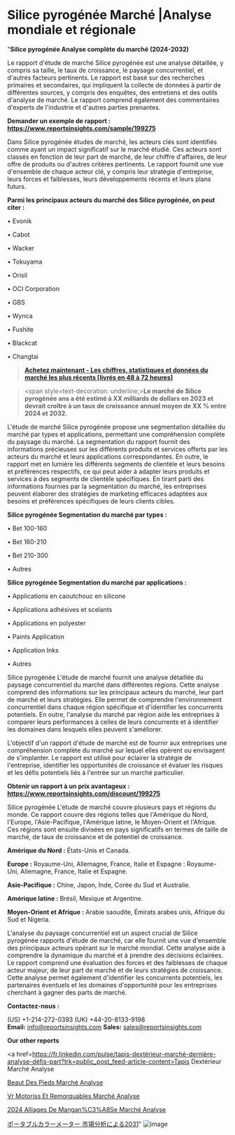# Silice pyrogénée Marché |Analyse mondiale et régionale

"<strong>Silice pyrogénée Analyse complète du marché (2024-2032)</strong>

Le rapport d'étude de marché Silice pyrogénée est une analyse détaillée, y compris sa taille, le taux de croissance, le paysage concurrentiel, et d'autres facteurs pertinents. Le rapport est basé sur des recherches primaires et secondaires, qui impliquent la collecte de données à partir de différentes sources, y compris des enquêtes, des entretiens et des outils d'analyse de marché. Le rapport comprend également des commentaires d'experts de l'industrie et d'autres parties prenantes.

<strong>Demander un exemple de rapport : </strong><strong><a href=https://www.reportsinsights.com/sample/199275>https://www.reportsinsights.com/sample/199275</a></strong>

Dans Silice pyrogénée études de marché, les acteurs clés sont identifiés comme ayant un impact significatif sur le marché étudié. Ces acteurs sont classés en fonction de leur part de marché, de leur chiffre d'affaires, de leur offre de produits ou d'autres critères pertinents. Le rapport fournit une vue d'ensemble de chaque acteur clé, y compris leur stratégie d'entreprise, leurs forces et faiblesses, leurs développements récents et leurs plans futurs.

<strong>Parmi les principaux acteurs du marché des Silice pyrogénée, on peut citer :</strong>

• Evonik

• Cabot

• Wacker

• Tokuyama

• Orisil

• OCI Corporation

• GBS

• Wynca

• Fushite

• Blackcat

• Changtai

<blockquote><a href=https://reportsinsights.com/buynow/199275><span style=text-decoration: underline;><strong>Achetez maintenant - Les chiffres, statistiques et données du marché les plus récents [livrés en 48 à 72 heures]</strong></span></a></blockquote>
<blockquote>
<div class=group w-full text-gray-800 dark:text-gray-100 border-b border-black/10 dark:border-gray-900/50 bg-gray-50 dark:bg-[#444654]>
<div class=flex p-4 gap-4 text-base md:gap-6 md:max-w-2xl lg:max-w-xl xl:max-w-3xl md:py-6 lg:px-0 m-auto>
<div class=relative flex flex-col w-[calc(100%-50px)] gap-1 md:gap-3 lg:w-[calc(100%-115px)]>
<div class=flex flex-grow flex-col gap-3>
<div class=min-h-[20px] flex flex-col items-start gap-4 whitespace-pre-wrap break-words>
<div class=result-streaming markdown prose w-full break-words dark:prose-invert light>

<span style=text-decoration: underline;><strong>Le marché de Silice pyrogénée ans a été estimé à XX milliards de dollars en 2023 et devrait croître à un taux de croissance annuel moyen de XX % entre 2024 et 2032.</strong></span>

</div>
</div>
</div>
</div>
</div>
</div></blockquote>
L'étude de marché Silice pyrogénée propose une segmentation détaillée du marché par types et applications, permettant une compréhension complète du paysage du marché. La segmentation du rapport fournit des informations précieuses sur les différents produits et services offerts par les acteurs du marché et leurs applications correspondantes. En outre, le rapport met en lumière les différents segments de clientèle et leurs besoins et préférences respectifs, ce qui peut aider à adapter leurs produits et services à des segments de clientèle spécifiques. En tirant parti des informations fournies par la segmentation du marché, les entreprises peuvent élaborer des stratégies de marketing efficaces adaptées aux besoins et préférences spécifiques de leurs clients cibles.

<strong>Silice pyrogénée Segmentation du marché par types :</strong>

• Bet 100-160

• Bet 160-210

• Bet 210-300

• Autres

<strong>Silice pyrogénée Segmentation du marché par applications :</strong>

• Applications en caoutchouc en silicone

• Applications adhésives et scelants

• Applications en polyester

• Paints Application

• Application Inks

• Autres

Silice pyrogénée L'étude de marché fournit une analyse détaillée du paysage concurrentiel du marché dans différentes régions. Cette analyse comprend des informations sur les principaux acteurs du marché, leur part de marché et leurs stratégies. Elle permet de comprendre l'environnement concurrentiel dans chaque région spécifique et d'identifier les concurrents potentiels. En outre, l'analyse du marché par région aide les entreprises à comparer leurs performances à celles de leurs concurrents et à identifier les domaines dans lesquels elles peuvent s'améliorer.

L'objectif d'un rapport d'étude de marché est de fournir aux entreprises une compréhension complète du marché sur lequel elles opèrent ou envisagent de s'implanter. Le rapport est utilisé pour éclairer la stratégie de l'entreprise, identifier les opportunités de croissance et évaluer les risques et les défis potentiels liés à l'entrée sur un marché particulier.

<strong>Obtenir un rapport à un prix avantageux : <a href=https://www.reportsinsights.com/discount/199275>https://www.reportsinsights.com/discount/199275</a></strong>

Silice pyrogénée L'étude de marché couvre plusieurs pays et régions du monde. Ce rapport couvre des régions telles que l'Amérique du Nord, l'Europe, l'Asie-Pacifique, l'Amérique latine, le Moyen-Orient et l'Afrique. Ces régions sont ensuite divisées en pays significatifs en termes de taille de marché, de taux de croissance et de potentiel de croissance.

<strong>Amérique du Nord :</strong> États-Unis et Canada.

<strong>Europe :</strong> Royaume-Uni, Allemagne, France, Italie et Espagne : Royaume-Uni, Allemagne, France, Italie et Espagne.

<strong>Asie-Pacifique :</strong> Chine, Japon, Inde, Corée du Sud et Australie.

<strong>Amérique latine :</strong> Brésil, Mexique et Argentine.

<strong>Moyen-Orient et Afrique :</strong> Arabie saoudite, Émirats arabes unis, Afrique du Sud et Nigeria.

L'analyse du paysage concurrentiel est un aspect crucial de Silice pyrogénée rapports d'étude de marché, car elle fournit une vue d'ensemble des principaux acteurs opérant sur le marché mondial. Cette analyse aide à comprendre la dynamique du marché et à prendre des décisions éclairées. Le rapport comprend une évaluation des forces et des faiblesses de chaque acteur majeur, de leur part de marché et de leurs stratégies de croissance. Cette analyse permet également d'identifier les concurrents potentiels, les partenaires éventuels et les domaines d'opportunité pour les entreprises cherchant à gagner des parts de marché.

<strong>Contactez-nous :</strong>

(US) +1-214-272-0393
(UK) +44-20-8133-9198
<strong>Email:</strong> <a>info@reportsinsights.com</a>
<strong>Sales:</strong> <a>sales@reportsinsights.com</a>

<strong>Our other reports</strong>

<a href=https://fr.linkedin.com/pulse/tapis-dextérieur-marché-dernière-analyse-défis-part?trk=public_post_feed-article-content>Tapis Dextérieur Marché Analyse</a>

<a href=https://www.linkedin.com/pulse/beaut%C3%A9-des-pieds-march%C3%A9domaines-de-croissance-lsaff/>Beaut Des Pieds Marché Analyse</a>

<a href=https://www.linkedin.com/pulse/vr-motoris%C3%A9s-et-remorquables-march%C3%A9-rapport-yivwf/>Vr Motoriss Et Remorquables Marché Analyse</a>

<a href=https://www.linkedin.com/pulse/2024-alliages-de-mangan%C3%A8se-march%C3%A9-paysage-comprenant-tenpc/>2024 Alliages De Mangan%C3%A8Se Marché Analyse</a>

<a href=https://www.linkedin.com/pulse/ポータブルカラーメーター-市場2023の収益シェアサイズ2028-market-reports-outlook-360/>ポータブルカラーメーター 市場分析による2031</a>"
![image](https://github.com/daminid12/RImarketexcellence/assets/158430485/a4456775-faca-401b-a66e-664c0e9e700f)
